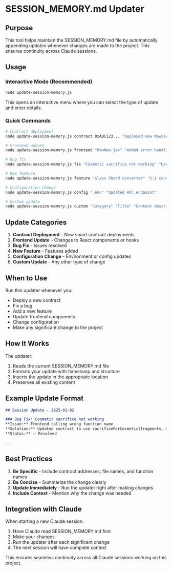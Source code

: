 # SESSION_MEMORY.md Updater

## Purpose
This tool helps maintain the SESSION_MEMORY.md file by automatically appending updates whenever changes are made to the project. This ensures continuity across Claude sessions.

## Usage

### Interactive Mode (Recommended)
```bash
node update-session-memory.js
```
This opens an interactive menu where you can select the type of update and enter details.

### Quick Commands
```bash
# Contract deployment
node update-session-memory.js contract 0xABC123... "Deployed new MawSacrificeV5"

# Frontend update
node update-session-memory.js frontend "MawNew.jsx" "Added error handling, Fixed state management"

# Bug fix
node update-session-memory.js fix "Cosmetic sacrifice not working" "Updated function signature"

# New feature
node update-session-memory.js feature "Glass Shard Converter" "5:1 conversion ratio implementation"

# Configuration change
node update-session-memory.js config ".env" "Updated RPC endpoint"

# Custom update
node update-session-memory.js custom "Category" "Title" "Content description"
```

## Update Categories

1. **Contract Deployment** - New smart contract deployments
2. **Frontend Update** - Changes to React components or hooks
3. **Bug Fix** - Issues resolved
4. **New Feature** - Features added
5. **Configuration Change** - Environment or config updates
6. **Custom Update** - Any other type of change

## When to Use

Run this updater whenever you:
- Deploy a new contract
- Fix a bug
- Add a new feature
- Update frontend components
- Change configuration
- Make any significant change to the project

## How It Works

The updater:
1. Reads the current SESSION_MEMORY.md file
2. Formats your update with timestamp and structure
3. Inserts the update in the appropriate location
4. Preserves all existing content

## Example Update Format

```markdown
## Session Update - 2025-01-02

### Bug Fix: Cosmetic sacrifice not working
**Issue:** Frontend calling wrong function name
**Solution:** Updated contract to use sacrificeForCosmetic(fragments, masks)
**Status:** ✅ Resolved

---
```

## Best Practices

1. **Be Specific** - Include contract addresses, file names, and function names
2. **Be Concise** - Summarize the change clearly
3. **Update Immediately** - Run the updater right after making changes
4. **Include Context** - Mention why the change was needed

## Integration with Claude

When starting a new Claude session:
1. Have Claude read SESSION_MEMORY.md first
2. Make your changes
3. Run the updater after each significant change
4. The next session will have complete context

This ensures seamless continuity across all Claude sessions working on this project.